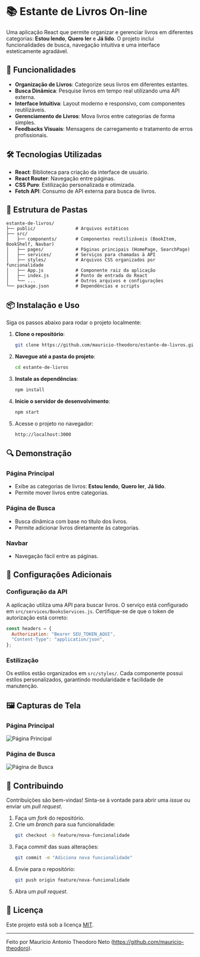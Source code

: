 
# 📚 Estante de Livros On-line

Uma aplicação React que permite organizar e gerenciar livros em diferentes categorias: **Estou lendo**, **Quero ler** e **Já lido**. O projeto inclui funcionalidades de busca, navegação intuitiva e uma interface esteticamente agradável.

## 🚀 Funcionalidades

- **Organização de Livros**: Categorize seus livros em diferentes estantes.
- **Busca Dinâmica**: Pesquise livros em tempo real utilizando uma API externa.
- **Interface Intuitiva**: Layout moderno e responsivo, com componentes reutilizáveis.
- **Gerenciamento de Livros**: Mova livros entre categorias de forma simples.
- **Feedbacks Visuais**: Mensagens de carregamento e tratamento de erros profissionais.

## 🛠️ Tecnologias Utilizadas

- **React**: Biblioteca para criação da interface de usuário.
- **React Router**: Navegação entre páginas.
- **CSS Puro**: Estilização personalizada e otimizada.
- **Fetch API**: Consumo de API externa para busca de livros.

## 📁 Estrutura de Pastas

```
estante-de-livros/
├── public/               # Arquivos estáticos
├── src/
│   ├── components/       # Componentes reutilizáveis (BookItem, BookShelf, Navbar)
│   ├── pages/            # Páginas principais (HomePage, SearchPage)
│   ├── services/         # Serviços para chamadas à API
│   ├── styles/           # Arquivos CSS organizados por funcionalidade
│   ├── App.js            # Componente raiz da aplicação
│   ├── index.js          # Ponto de entrada do React
│   └── ...               # Outros arquivos e configurações
└── package.json          # Dependências e scripts
```

## 📦 Instalação e Uso

Siga os passos abaixo para rodar o projeto localmente:

1. **Clone o repositório**:
   ```bash
   git clone https://github.com/mauricio-theodoro/estante-de-livros.git
   ```
2. **Navegue até a pasta do projeto**:
   ```bash
   cd estante-de-livros
   ```
3. **Instale as dependências**:
   ```bash
   npm install
   ```
4. **Inicie o servidor de desenvolvimento**:
   ```bash
   npm start
   ```
5. Acesse o projeto no navegador:
   ```
   http://localhost:3000
   ```

## 🔍 Demonstração

### Página Principal
- Exibe as categorias de livros: **Estou lendo**, **Quero ler**, **Já lido**.
- Permite mover livros entre categorias.

### Página de Busca
- Busca dinâmica com base no título dos livros.
- Permite adicionar livros diretamente às categorias.

### Navbar
- Navegação fácil entre as páginas.

## 🔧 Configurações Adicionais

### Configuração da API
A aplicação utiliza uma API para buscar livros. O serviço está configurado em `src/services/BooksServices.js`. Certifique-se de que o token de autorização está correto:
```javascript
const headers = {
  Authorization: "Bearer SEU_TOKEN_AQUI",
  "Content-Type": "application/json",
};
```

### Estilização
Os estilos estão organizados em `src/styles/`. Cada componente possui estilos personalizados, garantindo modularidade e facilidade de manutenção.

## 🖼️ Capturas de Tela

### Página Principal
![Página Principal](docs/images/homepage.png)

### Página de Busca
![Página de Busca](docs/images/searchpage.png)

## 🤝 Contribuindo

Contribuições são bem-vindas! Sinta-se à vontade para abrir uma _issue_ ou enviar um _pull request_.

1. Faça um _fork_ do repositório.
2. Crie um _branch_ para sua funcionalidade:
   ```bash
   git checkout -b feature/nova-funcionalidade
   ```
3. Faça _commit_ das suas alterações:
   ```bash
   git commit -m "Adiciona nova funcionalidade"
   ```
4. Envie para o repositório:
   ```bash
   git push origin feature/nova-funcionalidade
   ```
5. Abra um _pull request_.

## 📄 Licença

Este projeto está sob a licença [MIT](LICENSE).

---

Feito por Maurício Antonio Theodoro Neto (https://github.com/mauricio-theodoro).
